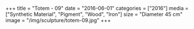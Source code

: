 +++
title = "Totem - 09"
date = "2016-06-01"
categories = ["2016"]
media = ["Synthetic Material", "Pigment", "Wood", "Iron"]
size = "Diameter 45 cm"
image = "/img/sculpture/totem-09.jpg"
+++
